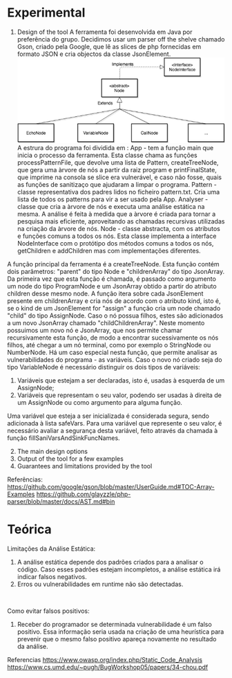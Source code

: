 # Experimental

1) Design of the tool
A ferramenta foi desenvolvida em Java por preferência do grupo.
Decidimos usar um parser off the shelve chamado Gson, criado pela Google, que lê as slices de php fornecidas em formato JSON e cria objectos da classe JsonElement.
![alt text](https://github.com/Davidanil/project25/blob/master/php-vuln-finder/Untitled%20Diagram%20(2).png)
A estrura do programa foi dividida em :
App - tem a função main que inicia o processo da ferramenta. Esta classe chama as funções processPatternFile, que devolve uma lista de Pattern, createTreeNode, que gera uma àrvore de nós a partir da raiz program e printFinalState, que imprime na consola se slice era vulnerável, e caso não fosse, quais as funções de sanitizaço que ajudaram a limpar o programa.
Pattern - classe representativa dos padres lidos no ficheiro pattern.txt. Cria uma lista de todos os patterns para vir a ser usado pela App.
Analyser - classe que cria a àrvore de nós e executa uma análise estática na mesma. A análise é feita à medida que a àrvore é criada para tornar a pesquisa mais eficiente, aproveitando as chamadas recursivas utilizadas na criação da àrvore de nós.
Node - classe abstracta, com os atributos e funções comuns a todos os nós. Esta classe implementa a interface NodeInterface com o protótipo dos métodos comuns a todos os nós, getChildren e addChildren mas com implementações diferentes.

A função principal da ferramenta é a createTreeNode. Esta função contém dois parâmetros: "parent" do tipo Node e "childrenArray" do tipo JsonArray. Da primeira vez que esta função é chamada, é passado como argumento um node do tipo ProgramNode e um JsonArray obtido a partir do atributo children desse mesmo node. A função itera sobre cada JsonElement presente em childrenArray e cria nós de acordo com o atributo kind, isto é, se o kind de um JsonElement for "assign" a função cria um node chamado "child" do tipo AssignNode. Caso o nó possua filhos, estes são adicionados a um novo JsonArray chamado "childChildrenArray". Neste momento possuimos um novo nó e JsonArray, que nos permite chamar recursivamente esta função, de modo a encontrar sucessivamente os nós filhos, até chegar a um nó terminal, como por exemplo o StringNode ou NumberNode.
Há um caso especial nesta função, que permite analisar as vulnerabilidades do programa - as variáveis. Caso o novo nó criado seja do tipo VariableNode é necessário distinguir os dois tipos de variáveis:
1. Variáveis que estejam a ser declaradas, isto é, usadas à esquerda de um AssignNode;
2. Variáveis que representam o seu valor, podendo ser usadas à direita de um AssignNode ou como argumento para alguma função.

Uma variável que esteja a ser inicializada é considerada segura, sendo adicionada à lista safeVars.
Para uma variável que represente o seu valor, é necessário avaliar a segurança desta variável, feito através da chamada à função fillSaniVarsAndSinkFuncNames.

2) The main design options
3) Output of the tool for a few examples
4) Guarantees and limitations provided by the tool


Referências:
https://github.com/google/gson/blob/master/UserGuide.md#TOC-Array-Examples
https://github.com/glayzzle/php-parser/blob/master/docs/AST.md#bin




# Teórica



Limitações da Análise Estática:
1. A análise estática depende dos padrões criados para a analisar o código. Caso esses padrões estejam incompletos, a análise estática irá indicar falsos negativos.
1. Erros ou vulnerabilidades em runtime não são detectadas.


</br>

Como evitar falsos positivos:
1. Receber do programador se determinada vulnerabilidade é um falso positivo. Essa informação seria usada na criação de uma heurística para prevenir que o mesmo falso positivo apareça novamente no resultado da análise.  





Referencias
https://www.owasp.org/index.php/Static_Code_Analysis
https://www.cs.umd.edu/~pugh/BugWorkshop05/papers/34-chou.pdf

